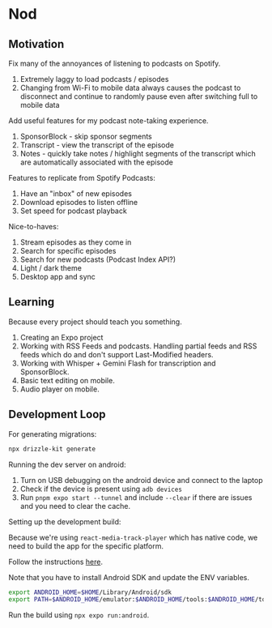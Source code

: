 # Nod

## Motivation

Fix many of the annoyances of listening to podcasts on Spotify.

1. Extremely laggy to load podcasts / episodes
2. Changing from Wi-Fi to mobile data always causes the podcast to disconnect and continue to randomly pause even after switching full to mobile data

Add useful features for my podcast note-taking experience.

1. SponsorBlock - skip sponsor segments
2. Transcript - view the transcript of the episode
3. Notes - quickly take notes / highlight segments of the transcript which are automatically associated with the episode

Features to replicate from Spotify Podcasts:

1. Have an "inbox" of new episodes
2. Download episodes to listen offline
3. Set speed for podcast playback

Nice-to-haves:

1. Stream episodes as they come in
2. Search for specific episodes
3. Search for new podcasts (Podcast Index API?)
4. Light / dark theme
5. Desktop app and sync

## Learning

Because every project should teach you something.

1. Creating an Expo project
2. Working with RSS Feeds and podcasts.
   Handling partial feeds and RSS feeds which do and don't support Last-Modified headers.
3. Working with Whisper + Gemini Flash for transcription and SponsorBlock.
4. Basic text editing on mobile.
5. Audio player on mobile.

## Development Loop

For generating migrations:

```bash
npx drizzle-kit generate
```

Running the dev server on android:

1. Turn on USB debugging on the android device and connect to the laptop
2. Check if the device is present using `adb devices`
3. Run `pnpm expo start --tunnel` and include `--clear` if there are issues and you need to clear the cache.

Setting up the development build:

Because we're using `react-media-track-player` which has native code, we need to build the app for the specific platform.

Follow the instructions [here](https://docs.expo.dev/develop/development-builds/create-a-build/).

Note that you have to install Android SDK and update the ENV variables.

```bash
export ANDROID_HOME=$HOME/Library/Android/sdk
export PATH=$ANDROID_HOME/emulator:$ANDROID_HOME/tools:$ANDROID_HOME/tools/bin:$ANDROID_HOME/platform-tools:$PATH
```

Run the build using `npx expo run:android`.